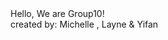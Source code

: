 <!DOCTYPE html>
<html>
<body>
	<div class="intro">Hello, We are Group10!</div>
	<div class="tagline">created by: Michelle  ,  Layne  &  Yifan </div>
</body>
</html>
